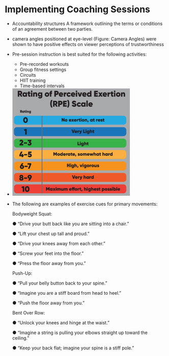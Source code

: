 # Implementing Coaching Sessions

+ Accountability structures
  A framework outlining the terms or conditions of an agreement between two parties.
+ camera angles positioned at eye-level (Figure: Camera Angles) were shown to have positive effects on viewer perceptions of trustworthiness
+ Pre-session instruction is best suited for the following activities: 
  - Pre-recorded workouts
  - Group fitness settings 
  - Circuits
  - HIIT training
  - Time-based intervals
+ <img src="C6.assets/image-20220112064407029.png" alt="image-20220112064407029" style="zoom:50%;" />

+ The following are examples of exercise cues for primary movements:

  Bodyweight Squat:

  ●       “Drive your butt back like you are sitting into a chair.”

  ●       “Lift your chest up tall and proud.”

  ●       “Drive your knees away from each other.”

  ●       “Screw your feet into the floor.”

  ●       “Press the floor away from you.”

  Push-Up:

  ●       “Pull your belly button back to your spine.”

  ●       “Imagine you are a stiff board from head to heel.”

  ●       “Push the floor away from you.”

  Bent Over Row:

  ●       “Unlock your knees and hinge at the waist.”

  ●       “Imagine a string is pulling your elbows straight up toward the ceiling.”

  ●       “Keep your back flat; imagine your spine is a stiff pole.”